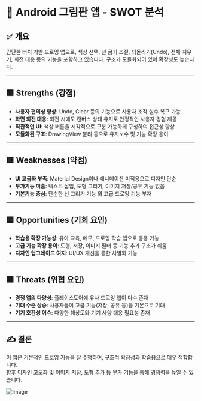 # 🎨 Android 그림판 앱 - SWOT 분석

## ✅ 개요
간단한 터치 기반 드로잉 앱으로, 색상 선택, 선 굵기 조절, 되돌리기(Undo), 전체 지우기, 회전 대응 등의 기능을 포함하고 있습니다. 구조가 모듈화되어 있어 확장성도 높습니다.

---

## 🟩 Strengths (강점)
- **사용자 편의성 향상**: Undo, Clear 등의 기능으로 사용자 조작 실수 복구 가능
- **화면 회전 대응**: 회전 시에도 캔버스 상태 유지로 안정적인 사용자 경험 제공
- **직관적인 UI**: 색상 버튼을 시각적으로 구분 가능하게 구성하여 접근성 향상
- **모듈화된 구조**: DrawingView 분리 등으로 유지보수 및 기능 확장 용이

---

## 🟥 Weaknesses (약점)
- **UI 고급화 부족**: Material Design이나 애니메이션 미적용으로 디자인 단순
- **부가기능 미흡**: 텍스트 삽입, 도형 그리기, 이미지 저장/공유 기능 없음
- **기본기능 중심**: 단순한 선 그리기 기능 외 고급 드로잉 기능 부재

---

## 🟦 Opportunities (기회 요인)
- **학습용 확장 가능성**: 유아 교육, 메모, 드로잉 학습 앱으로 응용 가능
- **고급 기능 확장 용이**: 도형, 저장, 이미지 필터 등 기능 추가 구조가 쉬움
- **디자인 업그레이드 여지**: UI/UX 개선을 통한 차별화 가능

---

## 🟧 Threats (위협 요인)
- **경쟁 앱의 다양성**: 플레이스토어에 유사 드로잉 앱이 다수 존재
- **기대 수준 상승**: 사용자들이 고급 기능(저장, 공유 등)을 기본으로 기대
- **기기 호환성 이슈**: 다양한 해상도와 기기 사양 대응 필요성 존재

---

## ✍️ 결론
이 앱은 기본적인 드로잉 기능을 잘 수행하며, 구조적 확장성과 학습용으로 매우 적합합니다.  
향후 디자인 고도화 및 이미지 저장, 도형 추가 등 부가 기능을 통해 경쟁력을 높일 수 있습니다.

![Image](https://github.com/user-attachments/assets/c0eb23ca-15c7-44ef-9170-35b2446ca43b)
